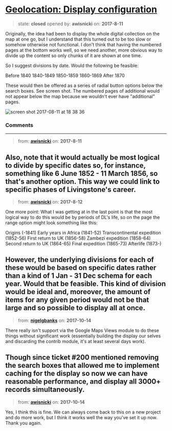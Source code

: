 # [Geolocation: Display configuration](https://github.com/livingstoneonline/livingstoneonline/issues/199)

> state: **closed** opened by: **awisnicki** on: **2017-8-11**

Originally, the idea had been to display the whole digital collection on the map at one go, but I understand that this turned out to be too slow or somehow otherwise not functional. I don&#x27;t think that having the numbered pages at the bottom works well, so we need another, more obvious way to divide up the content so only chunks of it are shown at one time.

So I suggest divisions by date. Would the following be feasible:

Before 1840
1840-1849
1850-1859
1860-1869
After 1870

These would then be offered as a series of radial button options below the search boxes. See screen shot. The numbered pages of additional would not appear below the map because we wouldn&#x27;t ever have &quot;additional&quot; pages.

![screen shot 2017-08-11 at 18 38 36](https://user-images.githubusercontent.com/12518623/29234564-d99b9dba-7ec5-11e7-8b0e-2a9ecee1d371.png)


### Comments

---
> from: [**awisnicki**](https://github.com/livingstoneonline/livingstoneonline/issues/199#issuecomment-321940193) on: **2017-8-11**

Also, note that it would actually be most logical to divide by specific dates so, for instance, something like 6 June 1852 - 11 March 1856, so that&#x27;s another option. This way we could link to specific phases of Livingstone&#x27;s career.
---
> from: [**awisnicki**](https://github.com/livingstoneonline/livingstoneonline/issues/199#issuecomment-321989758) on: **2017-8-12**

One more point: What I was getting at in the last point is that the most logical way to do this would be by periods of DL&#x27;s life, so on the page the range option might look something like this:

Origins (-1841)
Early years in Africa (1841-52)
Transcontinental expedition (1852-56)
First return to UK (1856-58)
Zambezi expedition (1858-64)
Second return to UK (1864-65)
Final expedition (1865-73)
Afterlife (1873-)

However, the underlying divisions for each of these would be based on specific dates rather than a kind of 1 Jan - 31 Dec schema for each year. Would that be feasible. This kind of division would be ideal and, moreover, the amount of items for any given period would not be that large and so possible to display all at once.
---
> from: [**nigelgbanks**](https://github.com/livingstoneonline/livingstoneonline/issues/199#issuecomment-336630860) on: **2017-10-14**

There really isn&#x27;t support via the Google Maps Views module to do these things without significant work (essentially building the display our selves and discarding the contrib module, it&#x27;s at least several days work).

Though since ticket #200 mentioned removing the search boxes that allowed me to implement caching for the display so now we can have reasonable performance, and display all 3000+ records simultaneously. 
---
> from: [**awisnicki**](https://github.com/livingstoneonline/livingstoneonline/issues/199#issuecomment-336647116) on: **2017-10-14**

Yes, I think this is fine. We can always come back to this on a new project and do more work, but I think it works well the way you&#x27;ve set it up now. Thank you again.
